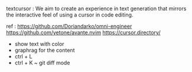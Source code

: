 textcursor : We aim to create an experience in text generation that mirrors the interactive feel of using a cursor in code editing.

ref :
https://github.com/Doriandarko/omni-engineer
https://github.com/yetone/avante.nvim
https://cursor.directory/


- show text with color
- graphrag for the content
- ctrl + L 
- ctrl + K ~ git diff mode